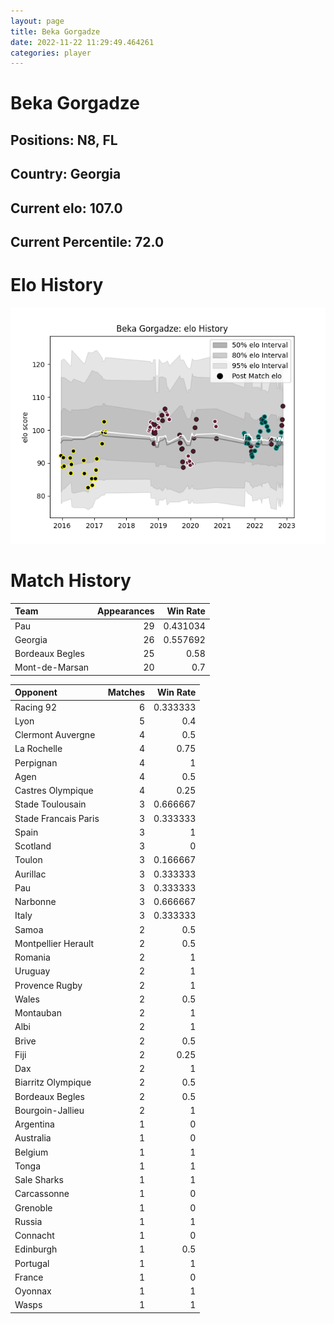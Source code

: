 ```yaml
---  
layout: page  
title: Beka Gorgadze  
date: 2022-11-22 11:29:49.464261  
categories: player  
---
```

# Beka Gorgadze

## Positions: N8, FL

## Country: Georgia

## Current elo: 107.0

## Current Percentile: 72.0

# Elo History


![elo history](history_BekaGorgadze.png)
# Match History


| Team            |   Appearances |   Win Rate |
|:----------------|--------------:|-----------:|
| Pau             |            29 |   0.431034 |
| Georgia         |            26 |   0.557692 |
| Bordeaux Begles |            25 |   0.58     |
| Mont-de-Marsan  |            20 |   0.7      |

| Opponent             |   Matches |   Win Rate |
|:---------------------|----------:|-----------:|
| Racing 92            |         6 |   0.333333 |
| Lyon                 |         5 |   0.4      |
| Clermont Auvergne    |         4 |   0.5      |
| La Rochelle          |         4 |   0.75     |
| Perpignan            |         4 |   1        |
| Agen                 |         4 |   0.5      |
| Castres Olympique    |         4 |   0.25     |
| Stade Toulousain     |         3 |   0.666667 |
| Stade Francais Paris |         3 |   0.333333 |
| Spain                |         3 |   1        |
| Scotland             |         3 |   0        |
| Toulon               |         3 |   0.166667 |
| Aurillac             |         3 |   0.333333 |
| Pau                  |         3 |   0.333333 |
| Narbonne             |         3 |   0.666667 |
| Italy                |         3 |   0.333333 |
| Samoa                |         2 |   0.5      |
| Montpellier Herault  |         2 |   0.5      |
| Romania              |         2 |   1        |
| Uruguay              |         2 |   1        |
| Provence Rugby       |         2 |   1        |
| Wales                |         2 |   0.5      |
| Montauban            |         2 |   1        |
| Albi                 |         2 |   1        |
| Brive                |         2 |   0.5      |
| Fiji                 |         2 |   0.25     |
| Dax                  |         2 |   1        |
| Biarritz Olympique   |         2 |   0.5      |
| Bordeaux Begles      |         2 |   0.5      |
| Bourgoin-Jallieu     |         2 |   1        |
| Argentina            |         1 |   0        |
| Australia            |         1 |   0        |
| Belgium              |         1 |   1        |
| Tonga                |         1 |   1        |
| Sale Sharks          |         1 |   1        |
| Carcassonne          |         1 |   0        |
| Grenoble             |         1 |   0        |
| Russia               |         1 |   1        |
| Connacht             |         1 |   0        |
| Edinburgh            |         1 |   0.5      |
| Portugal             |         1 |   1        |
| France               |         1 |   0        |
| Oyonnax              |         1 |   1        |
| Wasps                |         1 |   1        |